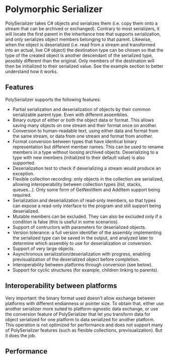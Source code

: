 # Polymorphic Serializer
PolySerializer takes C# objects and serializes them (i.e. copy them onto a stream that can be archived or exchanged). Contrary to most serializers, it will locate the first parent in the inheritance tree that supports serialization, and only serializes object members belonging to that parent. Likewise, when the object is deserialized (i.e. read from a stream and transformed into an actual, live C# object) the destination type can be chosen so that the type of the created object is another descendant of the serialized type, possibly different than the original. Only members of the destination will then be initialized to their serialized value. See the example section to better understand how it works.

## Features
PolySerializer supports the following features:
* Partial serialization and deserialization of objects by their common serializable parent type. Even with different assemblies.
* Binary output of either or both the object data or format. This allows saving many objects on one stream and their format once on another.
* Conversion to human-readable text, using either data and format from the same stream, or data from one stream and format from another.
* Format conversion between types that have identical binary representation but different member names. This can be used to rename members in a type without loosing archived objects. Deserializing to a type with new members (initialized to their default value) is also supported.
* Deserialization test to check if deserializing a stream would produce an exception.
* Flexible collection recording: only objects in the collection are serialized, allowing interoperability between collection types (list, stacks, queues...). Only some form of GetNextItem and AddItem support being required.
* Serialization and deserialization of read-only members, so that types can expose a read-only interface to the program and still support being deserialized.
* Mutable members can be excluded. They can also be excluded only if a condition is false (this is useful in some scenarios).
* Support of contructors with parameters for deserialized objects.
* Version tolerance: a full version identifier of the assembly implementing the serialized type can be saved in the output, and analyzed later to determine which assembly to use for deserialization or conversion.
* Support of very large objects.
* Asynchronous serialization/deserialization with progress, enabling previsualization of the deserialized object before completion.
* Interoperability between platforms through conversion (see below).
* Support for cyclic structures (for example, children linking to parents).

## Interoperability between platforms
Very important: the binary format used doesn't allow exchange between platforms with different endianness or pointer size. To obtain that, either use another serializer more suited to platform-agnostic data exchange, or use the conversion feature of PolySerializer that let you transform data for object serialized for one platform to data serialized for another platform. This operation is not optimized for performance and does not support many of PolySerializer features (such as flexible collections, previsualization). But it does the job.

## Performance


